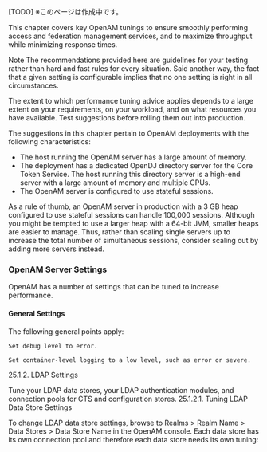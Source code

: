 [TODO] ※このページは作成中です。

This chapter covers key OpenAM tunings to ensure smoothly performing access and federation management services, and to maximize throughput while minimizing response times.

Note
The recommendations provided here are guidelines for your testing rather than hard and fast rules for every situation. Said another way, the fact that a given setting is configurable implies that no one setting is right in all circumstances.

The extent to which performance tuning advice applies depends to a large extent on your requirements, on your workload, and on what resources you have available. Test suggestions before rolling them out into production.

The suggestions in this chapter pertain to OpenAM deployments with the following characteristics:

- The host running the OpenAM server has a large amount of memory.
- The deployment has a dedicated OpenDJ directory server for the Core Token Service. The host running this directory server is a high-end server with a large amount of memory and multiple CPUs.
- The OpenAM server is configured to use stateful sessions.

As a rule of thumb, an OpenAM server in production with a 3 GB heap configured to use stateful sessions can handle 100,000 sessions. Although you might be tempted to use a larger heap with a 64-bit JVM, smaller heaps are easier to manage. Thus, rather than scaling single servers up to increase the total number of simultaneous sessions, consider scaling out by adding more servers instead.

### OpenAM Server Settings

OpenAM has a number of settings that can be tuned to increase performance.
#### General Settings

The following general points apply:

    Set debug level to error.

    Set container-level logging to a low level, such as error or severe.

25.1.2. LDAP Settings

Tune your LDAP data stores, your LDAP authentication modules, and connection pools for CTS and configuration stores.
25.1.2.1. Tuning LDAP Data Store Settings

To change LDAP data store settings, browse to Realms > Realm Name > Data Stores > Data Store Name in the OpenAM console. Each data store has its own connection pool and therefore each data store needs its own tuning:
